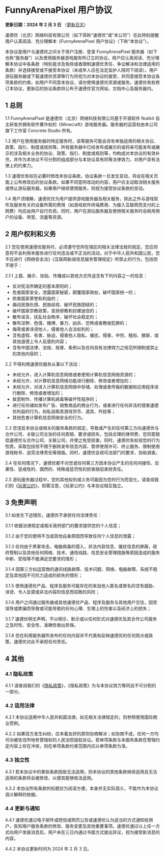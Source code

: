 # FunnyArenaPixel 用户协议

**更新日期：2024 年 2 月 3 日** （[更新日志](/eula-changelog)）

速德优（北京）网络科技有限公司（如下简称“速德优”或“本公司”）在此特别提醒用户认真阅读、充分理解本《FunnyArenaPixel 用户协议》（下称“本协议”）。

本协议是用户与速德优之间关于用户注册、登录 FunnyArenaPixel 服务器（如下也称“服务器”）以及使用服务器游戏服务所订立的协议。用户应认真阅读、充分理解本协议中各条款（特别是涉及免除或者限制速德优责任、争议解决和法律适用的条款）并选择接受或不接受本协议（未成年人应在法定监护人陪同下阅读）。用户游玩服务器或下载速德优资源等行为将视为对本协议的接受，并同意接受本协议各项条款的约束。如用户不同意本协议，请勿使用速德优资源或服务。速德优有权修订本协议，更新后的协议条款将公布于速德优官方网站、文档中心及服务器内。

## 1 总则

1.1 FunnyArenaPixel 是速德优（北京）网络科技有限公司基于开源软件 Nukkit 自主研发并拥有软件著作权的《Minecraft》游戏服务器。服务器的运营权由本公司旗下工作室 Concrete Studio 所有。

1.2 用户在使用服务器的特定服务时，该等服务可能会另有单独适用的相关协议、政策、指引、制度或规则等。所有服务器中已经发布或展示的或将来可能发布或展示的涉及相关业务的协议、政策、指引、制度或规则等，均构成对本协议的有效补充，并作为本协议不可分割的组成部分与本协议具有同等法律效力，对用户具有法律上的约束力。

1.3 速德优有权在必要时修改本协议条款，协议条款一旦发生变动，将会在相关页面上公布修改后的协议条款。如果不同意所改动的内容，用户应主动取消相关服务或停止游玩服务器。如果用户继续使用服务，则视为接受协议条款的变动。

1.4 用户须理解，速德优仅为用户提供游戏服务器及相关服务，除此之外与游戏软件及服务有关的设备所需的费用（如游戏软件终端费用、为接入互联网而支付的上网费）均应由用户自行负担。同时，用户在游玩服务器及使用相关服务时会耗用用户的设备、带宽、流量等资源。

## 2 用户权利和义务

2.1 您在使用速德优服务时，必须遵守您所在辖区的相关法律法规的规定，您应同意将不会利用本服务进行任何违法或不正当的活动。对于中华人民共和国公民，您不应进行《网络安全法》《互联网新闻信息服务管理规定》所禁止的行为，包括但不限于：

2.1.1 上载、展示、张贴、传播或以其他方式传送含有下列内容之一的信息：
- 反对宪法所确定的基本原则的；
- 危害国家安全，泄露国家秘密，颠覆国家政权，破坏国家统一的；
- 损害国家荣誉和利益的；
- 煽动民族仇恨、民族歧视、破坏民族团结的；
- 破坏国家宗教政策，宣扬邪教和封建迷信的；
- 散布谣言，扰乱社会秩序，破坏社会稳定的；
- 散布淫秽、色情、赌博、暴力、凶杀、恐怖或者教唆犯罪的；
- 侮辱或者诽谤他人，侵害他人合法权利的；
- 含有虚假、有害、胁迫、侵害他人隐私、骚扰、侵害、中伤、粗俗、猥亵、或其他道德上令人反感的内容；
- 含有中国法律、法规、规章、条例以及任何具有法律效力之规范所限制或禁止的其他内容的；


2.2 不得利用速德优服务从事以下活动：
- 未经允许，进入计算机信息网络或者使用计算机信息网络资源的；
- 未经允许，对计算机信息网络功能进行删除、修改或者增加的；
- 未经允许，对进入计算机信息网络中存储、处理或者传输的数据和应用程序进行删除、修改或者增加的；
- 故意制作、传播计算机病毒等破坏性程序的；
- 进行任何诸如发布广告、销售商品的商业行为，或者进行任何非法的侵害速德优利益的行为，如私自贩卖游戏货币、道具、外挂等；
- 其他危害计算机信息网络安全的行为。

2.3 您违反本协议或相关的服务条款的规定，导致或产生的任何第三方向速德优与合作公司、关联公司主张的任何索赔、要求或损失，包括合理的律师费，您同意赔偿速德优与合作公司、关联公司，并使之免受损害。同时，速德优有权视您的行为性质，采取包括但不限于删除发布信息内容、暂停使用许可、终止服务、限制使用游戏帐号、追究法律责任等措施。同时，速德优会视司法部门的要求，协助调查。

2.4 在任何情况下，速德优都不对您或任何第三方因本协议产生的任何间接性、后果性、惩戒性的、偶然的、特殊或惩罚性的损害赔偿承担责任。

2.5 游玩服务器过程中，您的其他权利或义务可能因为您的行为而变化，请查阅我们的《[玩家公约](/players_covenant)》。但需注意，《玩家公约》与本协议相互独立。



## 3 免责声明

3.1 如发生下述情形，速德优不承担任何法律责任：

3.1.1 依据法律规定或相关政府部门的要求提供您的个人信息；

3.1.2 由于您的使用不当或其他自身原因而导致任何个人信息的泄露；

3.1.3 任何由于黑客攻击，电脑病毒的侵入，非法内容信息、骚扰信息的屏蔽，政府管制以及其他任何网络、技术、通信线路、信息安全管理措施等原因造成的服务中断、受阻等不能满足您要求的情形；

3.1.4 因第三方如运营商的通讯线路故障、技术问题、网络、电脑故障、系统不稳定及其他因不可抗力造成的损失的情形；

3.1.5 使用速德优产品、程序及服务可能存在的来自他人匿名或冒名的含有威胁、诽谤、令人反感或非法内容的信息而招致的风险；

3.1.6 用户之间通过服务器或其他速德优产品、程序及服务与其他用户交往，因受误导或欺骗而导致或可能导致的任何心理、生理上的伤害以及经济上的损失；

3.1.7 速德优明文声明，不以明示、默示或以任何形式对速德优及其合作公司服务之及时性、安全性、准确性做出担保。

3.1.8 您在利用服务器所发布的任何内容并不代表和反映速德优的任何观点或政策，速德优对此不承担任何责任。



## 4 其他

### 4.1 隐私政策

4.1.1 请查阅我们的《[隐私政策](/privacy)》，《隐私政策》为与本协议效力等同且不可分割的一部分。

### 4.2 适用法律

4.2.1 本协议适用中华人民共和国法律。如无相关法律规定的，则参照使用国际商业惯例。

4.2.2 如果双方发生纠纷，应本着友好的原则协商解决；如协商不成，任何一方均可向被告住所地有管辖权的人民法院提起诉讼。若单项条款与本服务条款在管辖约定内容上存在冲突，则在单项条款约束范围内应以单项条款为准。

### 4.3 独立性

4.3.1 若本协议中的某些条款因故无法适用，则本协议的其他条款继续适用且无法适用的条款将会被修改，以便其能够依法适用。

4.3.2 本协议所有条款的标题仅为阅读方便，本身并无实际涵义，不能作为本协议涵义解释的依据。

### 4.4 更新与通知

4.4.1 速德优通过电子邮件或短信或网页公告或速德优认为适当的方式通知给用户，告知用户服务条款的修改、服务变更及其他重要事项。速德优通过以上任一方式向用户发报消息后，用户未在三日内通过书面方式提出异议，视为接受新消息的内容。

4.4.2 本协议更新时间为 2024 年 2 月 3 日。
